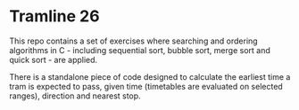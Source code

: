 # Tramline 26

This repo contains a set of exercises where searching and ordering algorithms in C - including sequential sort, bubble sort, merge sort and quick sort - are applied.

There is a standalone piece of code designed to calculate the earliest time a tram is expected to pass, given time (timetables are evaluated on selected ranges), direction and nearest stop. 
